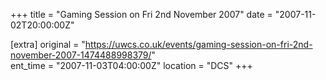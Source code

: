 +++
title = "Gaming Session on Fri 2nd November 2007"
date = "2007-11-02T20:00:00Z"

[extra]
original = "https://uwcs.co.uk/events/gaming-session-on-fri-2nd-november-2007-1474488998379/"    
ent_time = "2007-11-03T04:00:00Z"
location = "DCS"
+++



